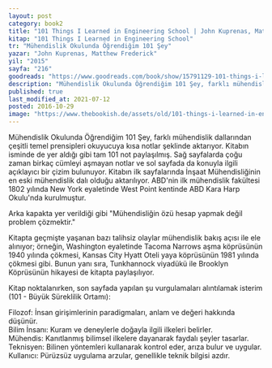 ```yaml
---
layout: post  
category: book2  
title: "101 Things I Learned in Engineering School | John Kuprenas, Matthew Frederick (Kitap)"  
kitap: "101 Things I Learned in Engineering School"  
tr: "Mühendislik Okulunda Öğrendiğim 101 Şey"  
yazar: "John Kuprenas, Matthew Frederick"  
yil: "2015"  
sayfa: "216"  
goodreads: "https://www.goodreads.com/book/show/15791129-101-things-i-learned-in-engineering-school"
description: "Mühendislik Okulunda Öğrendiğim 101 Şey, farklı mühendislik dallarından çeşitli temel prensipleri okuyucuya kısa notlar şeklinde aktarıyor."
published: true
last_modified_at: 2021-07-12
posted: 2016-10-29
image: "https://www.thebookish.de/assets/old/101-things-i-learned-in-engineering-school.jpg"
---
```


Mühendislik Okulunda Öğrendiğim 101 Şey, farklı mühendislik dallarından çeşitli temel prensipleri okuyucuya kısa notlar şeklinde aktarıyor. Kitabın isminde de yer aldığı gibi tam 101 not paylaşılmış. Sağ sayfalarda çoğu zaman birkaç cümleyi aşmayan notlar ve sol sayfada da konuyla ilgili açıklayıcı bir çizim bulunuyor. Kitabın ilk sayfalarında İnşaat Mühendisliğinin en eski mühendislik dalı olduğu aktarılıyor. ABD'nin ilk mühendislik fakültesi 1802 yılında New York eyaletinde West Point kentinde ABD Kara Harp Okulu'nda kurulmuştur.  
  
Arka kapakta yer verildiği gibi "Mühendisliğin özü hesap yapmak değil problem çözmektir."  
  
Kitapta geçmişte yaşanan bazı talihsiz olaylar mühendislik bakış açısı ile ele alınıyor; örneğin, Washington eyaletinde Tacoma Narrows aşma köprüsünün 1940 yılında çökmesi, Kansas City Hyatt Oteli yaya köprüsünün 1981 yılında çökmesi gibi. Bunun yanı sıra, Tunkhannock viyadükü ile Brooklyn Köprüsünün hikayesi de kitapta paylaşılıyor.  
  
Kitap noktalanırken, son sayfada yapılan şu vurgulamaları alıntılamak isterim (101 - Büyük Süreklilik Ortamı):  
  
Filozof: İnsan girişimlerinin paradigmaları, anlam ve değeri hakkında düşünür.  
Bilim İnsanı: Kuram ve deneylerle doğayla ilgili ilkeleri belirler.  
Mühendis: Kanıtlanmış bilimsel ilkelere dayanarak faydalı şeyler tasarlar.  
Teknisyen: Bilinen yöntemleri kullanarak kontrol eder, arıza bulur ve uygular.  
Kullanıcı: Pürüzsüz uygulama arzular, genellikle teknik bilgisi azdır.  
  
